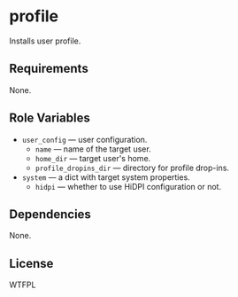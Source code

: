 profile
=======

Installs user profile.

Requirements
------------

None.

Role Variables
--------------

* `user_config` &mdash; user configuration.
    * `name` &mdash; name of the target user.
    * `home_dir` &mdash; target user's home.
    * `profile_dropins_dir` &mdash; directory for profile drop-ins.
* `system` &mdash; a dict with target system properties.
    * `hidpi` &mdash; whether to use HiDPI configuration or not.

Dependencies
------------

None.

License
-------

WTFPL

